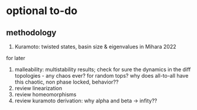 
# optional to-do
## methodology
1. Kuramoto: twisted states, basin size & eigenvalues in Mihara 2022

for later

1. malleability: multistability results; check for sure the dynamics in the diff topologies - any chaos ever? for random tops? why does all-to-all have this chaotic, non phase locked, behavior??
2. review linearization
3. review homeomorphisms
4. review kuramoto derivation: why alpha and beta -> infity??